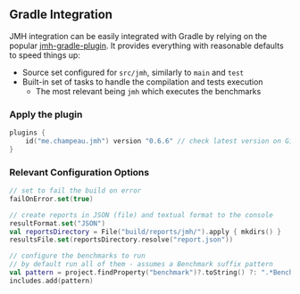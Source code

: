 ## Gradle Integration
JMH integration can be easily integrated with Gradle by relying on the
popular [jmh-gradle-plugin](https://github.com/melix/jmh-gradle-plugin). It provides everything with reasonable defaults
to speed things up:
- Source set configured for `src/jmh`, similarly to `main` and `test`
- Built-in set of tasks to handle the compilation and tests execution
  - The most relevant being `jmh` which executes the benchmarks

### Apply the plugin
```kotlin
plugins {
    id("me.champeau.jmh") version "0.6.6" // check latest version on GitHub
}
```

### Relevant Configuration Options
```kotlin
// set to fail the build on error
failOnError.set(true)

// create reports in JSON (file) and textual format to the console
resultFormat.set("JSON")
val reportsDirectory = File("build/reports/jmh/").apply { mkdirs() }
resultsFile.set(reportsDirectory.resolve("report.json"))

// configure the benchmarks to run
// by default run all of them - assumes a Benchmark suffix pattern
val pattern = project.findProperty("benchmark")?.toString() ?: ".*Benchmark"
includes.add(pattern)
```
